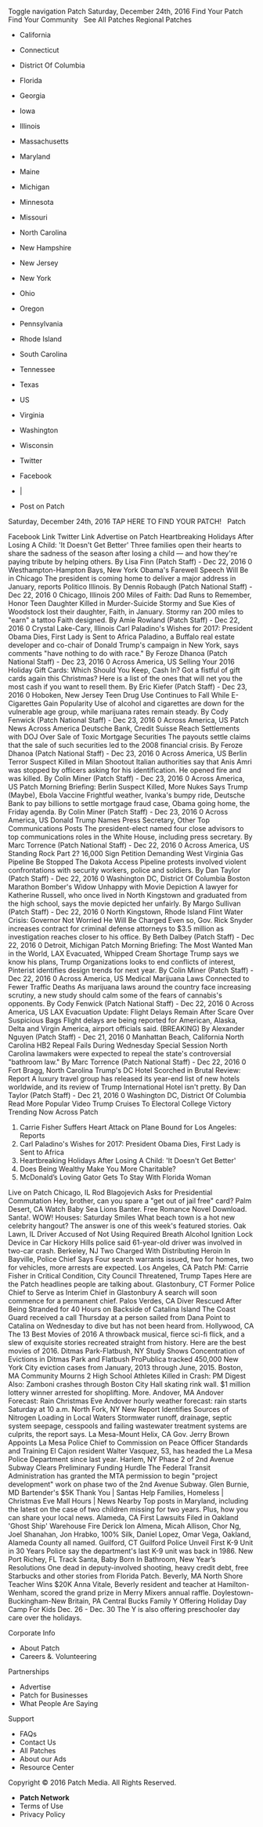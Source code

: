 Toggle navigation Patch Saturday, December 24th, 2016 Find Your Patch Find Your Community   See All Patches Regional Patches

*   California
*   Connecticut
*   District Of Columbia
*   Florida
*   Georgia
*   Iowa
*   Illinois
*   Massachusetts
*   Maryland
*   Maine
*   Michigan
*   Minnesota
*   Missouri
*   North Carolina
*   New Hampshire
*   New Jersey
*   New York
*   Ohio
*   Oregon
*   Pennsylvania
*   Rhode Island
*   South Carolina
*   Tennessee
*   Texas
*   US
*   Virginia
*   Washington
*   Wisconsin

*   Twitter
*   Facebook
*   |
*   Post on Patch

Saturday, December 24th, 2016 TAP HERE TO FIND YOUR PATCH!   Patch

Facebook Link Twitter Link Advertise on Patch Heartbreaking Holidays After Losing A Child: 'It Doesn't Get Better' Three families open their hearts to share the sadness of the season after losing a child — and how they're paying tribute by helping others. By Lisa Finn (Patch Staff) - Dec 22, 2016 0 Westhampton-Hampton Bays, New York Obama's Farewell Speech Will Be in Chicago The president is coming home to deliver a major address in January, reports Politico Illinois. By Dennis Robaugh (Patch National Staff) - Dec 22, 2016 0 Chicago, Illinois 200 Miles of Faith: Dad Runs to Remember, Honor Teen Daughter Killed in Murder-Suicide Stormy and Sue Kies of Woodstock lost their daughter, Faith, in January. Stormy ran 200 miles to "earn" a tattoo Faith designed. By Amie Rowland (Patch Staff) - Dec 22, 2016 0 Crystal Lake-Cary, Illinois Carl Paladino's Wishes for 2017: President Obama Dies, First Lady is Sent to Africa Paladino, a Buffalo real estate developer and co-chair of Donald Trump's campaign in New York, says comments "have nothing to do with race." By Feroze Dhanoa (Patch National Staff) - Dec 23, 2016 0 Across America, US Selling Your 2016 Holiday Gift Cards: Which Should You Keep, Cash In? Got a fistful of gift cards again this Christmas? Here is a list of the ones that will net you the most cash if you want to resell them. By Eric Kiefer (Patch Staff) - Dec 23, 2016 0 Hoboken, New Jersey Teen Drug Use Continues to Fall While E-Cigarettes Gain Popularity Use of alcohol and cigarettes are down for the vulnerable age group, while marijuana rates remain steady. By Cody Fenwick (Patch National Staff) - Dec 23, 2016 0 Across America, US Patch News Across America Deutsche Bank, Credit Suisse Reach Settlements with DOJ Over Sale of Toxic Mortgage Securities The payouts settle claims that the sale of such securities led to the 2008 financial crisis. By Feroze Dhanoa (Patch National Staff) - Dec 23, 2016 0 Across America, US Berlin Terror Suspect Killed in Milan Shootout Italian authorities say that Anis Amri was stopped by officers asking for his identification. He opened fire and was killed. By Colin Miner (Patch Staff) - Dec 23, 2016 0 Across America, US Patch Morning Briefing: Berlin Suspect Killed, More Nukes Says Trump (Maybe), Ebola Vaccine Frightful weather, Ivanka's bumpy ride, Deutsche Bank to pay billions to settle mortgage fraud case, Obama going home, the Friday agenda. By Colin Miner (Patch Staff) - Dec 23, 2016 0 Across America, US Donald Trump Names Press Secretary, Other Top Communications Posts The president-elect named four close advisors to top communications roles in the White House, including press secretary. By Marc Torrence (Patch National Staff) - Dec 22, 2016 0 Across America, US Standing Rock Part 2? 16,000 Sign Petition Demanding West Virginia Gas Pipeline Be Stopped The Dakota Access Pipeline protests involved violent confrontations with security workers, police and soldiers. By Dan Taylor (Patch Staff) - Dec 22, 2016 0 Washington DC, District Of Columbia Boston Marathon Bomber's Widow Unhappy with Movie Depiction A lawyer for Katherine Russell, who once lived in North Kingstown and graduated from the high school, says the movie depicted her unfairly. By Margo Sullivan (Patch Staff) - Dec 22, 2016 0 North Kingstown, Rhode Island Flint Water Crisis: Governor Not Worried He Will Be Charged Even so, Gov. Rick Snyder increases contract for criminal defense attorneys to $3.5 million as investigation reaches closer to his office. By Beth Dalbey (Patch Staff) - Dec 22, 2016 0 Detroit, Michigan Patch Morning Briefing: The Most Wanted Man in the World, LAX Evacuated, Whipped Cream Shortage Trump says we know his plans, Trump Organizations looks to end conflicts of interest, Pinterist identifies design trends for next year. By Colin Miner (Patch Staff) - Dec 22, 2016 0 Across America, US Medical Marijuana Laws Connected to Fewer Traffic Deaths As marijuana laws around the country face increasing scrutiny, a new study should calm some of the fears of cannabis's opponents. By Cody Fenwick (Patch National Staff) - Dec 22, 2016 0 Across America, US LAX Evacuation Update: Flight Delays Remain After Scare Over Suspicious Bags Flight delays are being reported for American, Alaska, Delta and Virgin America, airport officials said. (BREAKING) By Alexander Nguyen (Patch Staff) - Dec 21, 2016 0 Manhattan Beach, California North Carolina HB2 Repeal Fails During Wednesday Special Session North Carolina lawmakers were expected to repeal the state's controversial "bathroom law." By Marc Torrence (Patch National Staff) - Dec 22, 2016 0 Fort Bragg, North Carolina Trump's DC Hotel Scorched in Brutal Review: Report A luxury travel group has released its year-end list of new hotels worldwide, and its review of Trump International Hotel isn't pretty. By Dan Taylor (Patch Staff) - Dec 21, 2016 0 Washington DC, District Of Columbia Read More Popular Video Trump Cruises To Electoral College Victory Trending Now Across Patch

1.  Carrie Fisher Suffers Heart Attack on Plane Bound for Los Angeles: Reports
2.  Carl Paladino's Wishes for 2017: President Obama Dies, First Lady is Sent to Africa
3.  Heartbreaking Holidays After Losing A Child: 'It Doesn't Get Better'
4.  Does Being Wealthy Make You More Charitable?
5.  McDonald’s Loving Gator Gets To Stay With Florida Woman

Live on Patch Chicago, IL Rod Blagojevich Asks for Presidential Commutation Hey, brother, can you spare a "get out of jail free" card? Palm Desert, CA Watch Baby Sea Lions Banter. Free Romance Novel Download. Santa!. WOW! Houses: Saturday Smiles What beach town is a hot new celebrity hangout? The answer is one of this week's featured stories. Oak Lawn, IL Driver Accused of Not Using Required Breath Alcohol Ignition Lock Device in Car Hickory Hills police said 61-year-old driver was involved in two-car crash. Berkeley, NJ Two Charged With Distributing Heroin In Bayville, Police Chief Says Four search warrants issued, two for homes, two for vehicles, more arrests are expected. Los Angeles, CA Patch PM: Carrie Fisher in Critical Condition, City Council Threatened, Trump Tapes Here are the Patch headlines people are talking about. Glastonbury, CT Former Police Chief to Serve as Interim Chief in Glastonbury A search will soon commence for a permanent chief. Palos Verdes, CA Diver Rescued After Being Stranded for 40 Hours on Backside of Catalina Island The Coast Guard received a call Thursday at a person sailed from Dana Point to Catalina on Wednesday to dive but has not been heard from. Hollywood, CA The 13 Best Movies of 2016 A throwback musical, fierce sci-fi flick, and a slew of exquisite stories recreated straight from history. Here are the best movies of 2016. Ditmas Park-Flatbush, NY Study Shows Concentration of Evictions in Ditmas Park and Flatbush ProPublica tracked 450,000 New York City eviction cases from January, 2013 through June, 2015. Boston, MA Community Mourns 2 High School Athletes Killed in Crash: PM Digest Also: Zamboni crashes through Boston City Hall skating rink wall. $1 million lottery winner arrested for shoplifting. More. Andover, MA Andover Forecast: Rain Christmas Eve Andover hourly weather forecast: rain starts Saturday at 10 a.m. North Fork, NY New Report Identifies Sources of Nitrogen Loading in Local Waters Stormwater runoff, drainage, septic system seepage, cesspools and failing wastewater treatment systems are culprits, the report says. La Mesa-Mount Helix, CA Gov. Jerry Brown Appoints La Mesa Police Chief to Commission on Peace Officer Standards and Training El Cajon resident Walter Vasquez, 53, has headed the La Mesa Police Department since last year. Harlem, NY Phase 2 of 2nd Avenue Subway Clears Preliminary Funding Hurdle The Federal Transit Administration has granted the MTA permission to begin "project development" work on phase two of the 2nd Avenue Subway. Glen Burnie, MD Bartender's $5K Thank You | Santas Help Families, Homeless | Christmas Eve Mall Hours | News Nearby Top posts in Maryland, including the latest on the case of two children missing for two years. Plus, how you can share your local news. Alameda, CA First Lawsuits Filed in Oakland 'Ghost Ship' Warehouse Fire Derick Ion Almena, Micah Allison, Chor Ng, Joel Shanahan, Jon Hrabko, 100% Silk, Daniel Lopez, Omar Vega, Oakland, Alameda County all named. Guilford, CT Guilford Police Unveil First K-9 Unit in 30 Years Police say the department's last K-9 unit was back in 1986. New Port Richey, FL Track Santa, Baby Born In Bathroom, New Year’s Resolutions One dead in deputy-involved shooting, heavy credit debt, free Starbucks and other stories from Florida Patch. Beverly, MA North Shore Teacher Wins $20K Anna Vitale, Beverly resident and teacher at Hamilton-Wenham, scored the grand prize in Merry Mixers annual raffle. Doylestown-Buckingham-New Britain, PA Central Bucks Family Y Offering Holiday Day Camp For Kids Dec. 26 - Dec. 30 The Y is also offering preschooler day care over the holidays.

Corporate Info

*   About Patch
*   Careers &. Volunteering

Partnerships

*   Advertise
*   Patch for Businesses
*   What People Are Saying

Support

*   FAQs
*   Contact Us
*   All Patches
*   About our Ads
*   Resource Center

Copyright © 2016 Patch Media. All Rights Reserved.

*   **Patch Network**
*   Terms of Use
*   Privacy Policy